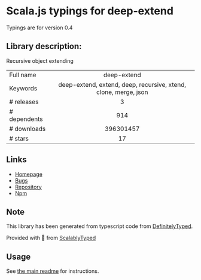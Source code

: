 
# Scala.js typings for deep-extend

Typings are for version 0.4

## Library description:
Recursive object extending

|                    |                 |
| ------------------ | :-------------: |
| Full name          | deep-extend |
| Keywords           | deep-extend, extend, deep, recursive, xtend, clone, merge, json |
| # releases         | 3 |
| # dependents       | 914 |
| # downloads        | 396301457 |
| # stars            | 17 |

## Links
- [Homepage](https://github.com/unclechu/node-deep-extend)
- [Bugs](https://github.com/unclechu/node-deep-extend/issues)
- [Repository](https://github.com/unclechu/node-deep-extend)
- [Npm](https://www.npmjs.com/package/deep-extend)
    


## Note
This library has been generated from typescript code from [DefinitelyTyped](https://definitelytyped.org).

Provided with :purple_heart: from [ScalablyTyped](https://github.com/oyvindberg/ScalablyTyped)

## Usage
See [the main readme](../../readme.md) for instructions.


